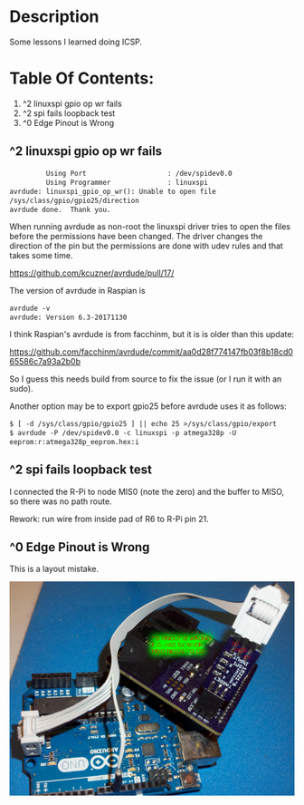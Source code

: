 # Description

Some lessons I learned doing ICSP.

# Table Of Contents:

1. ^2 linuxspi gpio op wr fails
1. ^2 spi fails loopback test
1. ^0 Edge Pinout is Wrong


## ^2 linuxspi gpio op wr fails

```
         Using Port                    : /dev/spidev0.0
         Using Programmer              : linuxspi
avrdude: linuxspi_gpio_op_wr(): Unable to open file /sys/class/gpio/gpio25/direction
avrdude done.  Thank you.
```

When running avrdude as non-root the linuxspi driver tries to open the files before the permissions have been changed. The driver changes the direction of the pin but the permissions are done with udev rules and that takes some time. 

https://github.com/kcuzner/avrdude/pull/17/

The version of avrdude in Raspian is 

```
avrdude -v
avrdude: Version 6.3-20171130
```

I think Raspian's avrdude is from facchinm, but it is is older than this update:

https://github.com/facchinm/avrdude/commit/aa0d28f774147fb03f8b18cd065586c7a93a2b0b

So I guess this needs build from source to fix the issue (or I run it with an sudo). 

Another option may be to export gpio25 before avrdude uses it as follows:

```
$ [ -d /sys/class/gpio/gpio25 ] || echo 25 >/sys/class/gpio/export
$ avrdude -P /dev/spidev0.0 -c linuxspi -p atmega328p -U eeprom:r:atmega328p_eeprom.hex:i
```


## ^2 spi fails loopback test

I connected the R-Pi to node MIS0 (note the zero) and the buffer to MISO, so there was no path route.

Rework: run wire from inside pad of R6 to R-Pi pin 21.


## ^0 Edge Pinout is Wrong

This is a layout mistake.

![WrongEdgePinout](./15321^0_WrongEdgePinout.jpg "^0 Wrong Edge Pinout")


